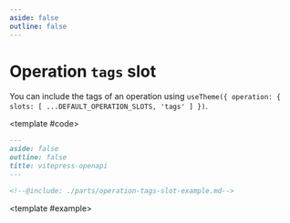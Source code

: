 ```yaml
---
aside: false
outline: false
---
```


# Operation `tags` slot

You can include the tags of an operation using `useTheme({ operation: { slots: [ ...DEFAULT_OPERATION_SLOTS, 'tags' ] })`.

<ExampleBlock>

<template #code>

```markdown
---
aside: false
outline: false
title: vitepress-openapi
---

<!--@include: ./parts/operation-tags-slot-example.md-->
```

</template>

<template #example>

<!--@include: ./parts/operation-tags-slot-example.md-->

</template>

</ExampleBlock>
